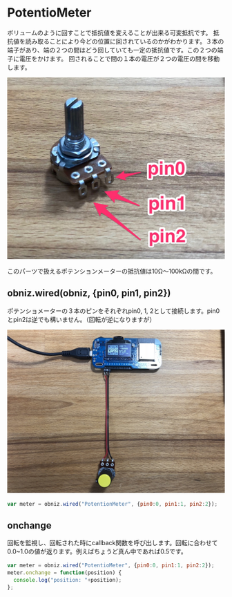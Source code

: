 # PotentioMeter
ボリュームのように回すことで抵抗値を変えることが出来る可変抵抗です。
抵抗値を読み取ることにより今どの位置に回されているのかがわかります。３本の端子があり、端の２つの間はどう回していても一定の抵抗値です。この２つの端子に電圧をかけます。
回されることで間の１本の電圧が２つの電圧の間を移動します。

![](./pm.jpg)


このパーツで扱えるポテンションメーターの抵抗値は10Ω〜100kΩの間です。

## obniz.wired(obniz, {pin0, pin1, pin2})
ポテンショメーターの３本のピンをそれぞれpin0, 1, 2として接続します。pin0とpin2は逆でも構いません。（回転が逆になりますが）

![](./c_pm.jpg)

```Javascript
var meter = obniz.wired("PotentionMeter", {pin0:0, pin1:1, pin2:2});
```
## onchange 
回転を監視し、回転された時にcallback関数を呼び出します。回転に合わせて0.0~1.0の値が返ります。例えばちょうど真ん中であれば0.5です。
```Javascript
var meter = obniz.wired("PotentioMeter", {pin0:0, pin1:1, pin2:2});
meter.onchange = function(position) {
  console.log("position: "+position);
};
```